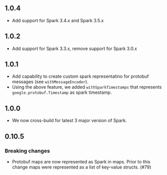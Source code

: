 ## 1.0.4

* Add support for Spark 3.4.x and Spark 3.5.x

## 1.0.2

* Add support for Spark 3.3.x, remove support for Spark 3.0.x

## 1.0.1
* Add capability to create custom spark representatino for protobuf messages (see `withMessageEncoder`).
* Using the above feature, we added `withSparkTimestamps` that represents `google.protobuf.Timestamp` as spark timestamp.

## 1.0.0

* We now cross-build for latest 3 major version of Spark.

## 0.10.5

### Breaking changes
* Protobuf maps are now represented as Spark in maps. Prior to this change
  maps were represented as a list of key-value structs. (#79)
